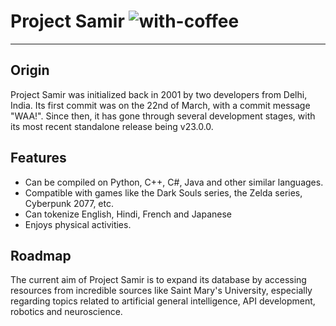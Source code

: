 # **Project Samir** ![with-coffee](https://img.shields.io/badge/powered%20by-%E2%98%95%EF%B8%8F%20coffee-orange.svg)
***

## Origin
Project Samir was initialized back in 2001 by two developers from Delhi, India. Its first commit was on the 22nd of March, with a commit message "WAA!". Since then, it has gone through several development stages, with its most recent standalone release being v23.0.0. 

## Features
- Can be compiled on Python, C++, C#, Java and other similar languages.
- Compatible with games like the Dark Souls series, the Zelda series, Cyberpunk 2077, etc.
- Can tokenize English, Hindi, French and Japanese
- Enjoys physical activities.


## Roadmap
The current aim of Project Samir is to expand its database by accessing resources from incredible sources like Saint Mary's University, especially regarding topics related to artificial general intelligence, API development, robotics and neuroscience. 
